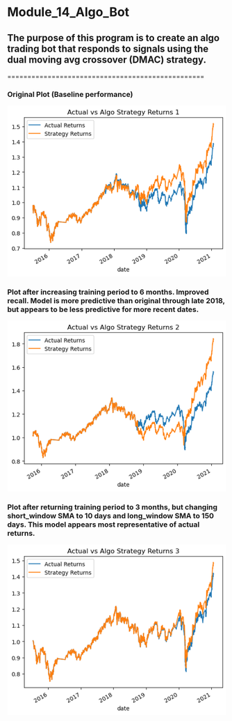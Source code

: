 # Module_14_Algo_Bot

## The purpose of this program is to create an algo trading bot that responds to signals using the dual moving avg crossover (DMAC) strategy. 

=================================================
### Original Plot (Baseline performance)
![alt text](Actual_vs_algo_returns_1.png)


### Plot after increasing training period to 6 months. Improved recall. Model is more predictive than original through late 2018, but appears to be less predictive for more recent dates.
![alt text](Actual_vs_algo_returns_2.png)

### Plot after returning training period to 3 months, but changing short_window SMA to 10 days and long_window SMA to 150 days. This model appears most representative of actual returns.
![alt text](Actual_vs_algo_returns_3.png)
